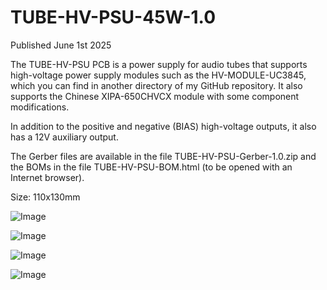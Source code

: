 # TUBE-HV-PSU-45W-1.0

Published June 1st 2025

The TUBE-HV-PSU PCB is a power supply for audio tubes that supports high-voltage power supply modules such as the HV-MODULE-UC3845, which you can find in another directory of my GitHub repository. It also supports the Chinese XIPA-650CHVCX module with some component modifications.

In addition to the positive and negative (BIAS) high-voltage outputs, it also has a 12V auxiliary output.

The Gerber files are available in the file TUBE-HV-PSU-Gerber-1.0.zip and the BOMs in the file TUBE-HV-PSU-BOM.html (to be opened with an Internet browser).


Size: 110x130mm

![Image](https://github.com/user-attachments/assets/f4104bcf-fdd3-4035-9570-bf8ccfa73994)

![Image](https://github.com/user-attachments/assets/3a4029c4-f66b-459c-91bf-aa4bf58a33eb)

![Image](https://github.com/user-attachments/assets/51380f67-c0c8-4570-be6b-912d33ef8486)

![Image](https://github.com/user-attachments/assets/38fc1387-95dd-4658-bf93-4429d7ad6137)
